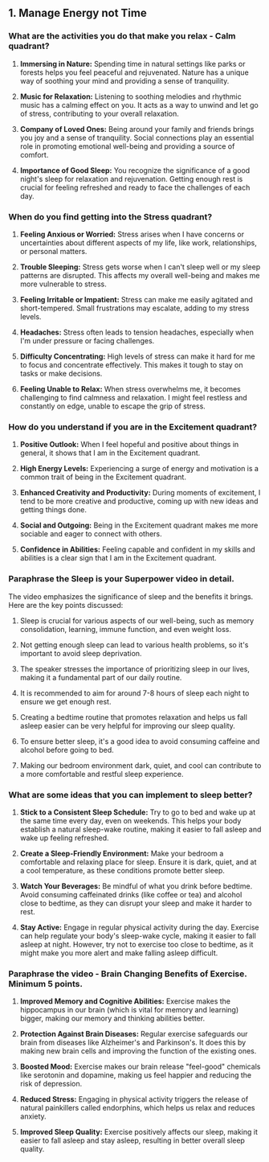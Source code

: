 ## 1. Manage Energy not Time
### What are the activities you do that make you relax - Calm quadrant?

1. **Immersing in Nature:** Spending time in natural settings like parks or forests helps you feel peaceful and rejuvenated. Nature has a unique way of soothing your mind and providing a sense of tranquility.

2. **Music for Relaxation:** Listening to soothing melodies and rhythmic music has a calming effect on you. It acts as a way to unwind and let go of stress, contributing to your overall relaxation.

3. **Company of Loved Ones:** Being around your family and friends brings you joy and a sense of tranquility. Social connections play an essential role in promoting emotional well-being and providing a source of comfort.

4. **Importance of Good Sleep:** You recognize the significance of a good night's sleep for relaxation and rejuvenation. Getting enough rest is crucial for feeling refreshed and ready to face the challenges of each day.

### When do you find getting into the Stress quadrant?

1. **Feeling Anxious or Worried:** Stress arises when I have concerns or uncertainties about different aspects of my life, like work, relationships, or personal matters.

2. **Trouble Sleeping:** Stress gets worse when I can't sleep well or my sleep patterns are disrupted. This affects my overall well-being and makes me more vulnerable to stress.

3. **Feeling Irritable or Impatient:** Stress can make me easily agitated and short-tempered. Small frustrations may escalate, adding to my stress levels.

4. **Headaches:** Stress often leads to tension headaches, especially when I'm under pressure or facing challenges.

5. **Difficulty Concentrating:** High levels of stress can make it hard for me to focus and concentrate effectively. This makes it tough to stay on tasks or make decisions.

6. **Feeling Unable to Relax:** When stress overwhelms me, it becomes challenging to find calmness and relaxation. I might feel restless and constantly on edge, unable to escape the grip of stress.


### How do you understand if you are in the Excitement quadrant?

1. **Positive Outlook:** When I feel hopeful and positive about things in general, it shows that I am in the Excitement quadrant.

2. **High Energy Levels:** Experiencing a surge of energy and motivation is a common trait of being in the Excitement quadrant.

3. **Enhanced Creativity and Productivity:** During moments of excitement, I tend to be more creative and productive, coming up with new ideas and getting things done.

4. **Social and Outgoing:** Being in the Excitement quadrant makes me more sociable and eager to connect with others.

5. **Confidence in Abilities:** Feeling capable and confident in my skills and abilities is a clear sign that I am in the Excitement quadrant.


### Paraphrase the Sleep is your Superpower video in detail.
The video emphasizes the significance of sleep and the benefits it brings. Here are the key points discussed:

1. Sleep is crucial for various aspects of our well-being, such as memory consolidation, learning, immune function, and even weight loss.

2. Not getting enough sleep can lead to various health problems, so it's important to avoid sleep deprivation.

3. The speaker stresses the importance of prioritizing sleep in our lives, making it a fundamental part of our daily routine.

4. It is recommended to aim for around 7-8 hours of sleep each night to ensure we get enough rest.

5. Creating a bedtime routine that promotes relaxation and helps us fall asleep easier can be very helpful for improving our sleep quality.

6. To ensure better sleep, it's a good idea to avoid consuming caffeine and alcohol before going to bed.

7. Making our bedroom environment dark, quiet, and cool can contribute to a more comfortable and restful sleep experience.

### What are some ideas that you can implement to sleep better?


1. **Stick to a Consistent Sleep Schedule:** Try to go to bed and wake up at the same time every day, even on weekends. This helps your body establish a natural sleep-wake routine, making it easier to fall asleep and wake up feeling refreshed.

2. **Create a Sleep-Friendly Environment:** Make your bedroom a comfortable and relaxing place for sleep. Ensure it is dark, quiet, and at a cool temperature, as these conditions promote better sleep.

3. **Watch Your Beverages:** Be mindful of what you drink before bedtime. Avoid consuming caffeinated drinks (like coffee or tea) and alcohol close to bedtime, as they can disrupt your sleep and make it harder to rest.

4. **Stay Active:** Engage in regular physical activity during the day. Exercise can help regulate your body's sleep-wake cycle, making it easier to fall asleep at night. However, try not to exercise too close to bedtime, as it might make you more alert and make falling asleep difficult.

### Paraphrase the video - Brain Changing Benefits of Exercise. Minimum 5 points.


1. **Improved Memory and Cognitive Abilities:** Exercise makes the hippocampus in our brain (which is vital for memory and learning) bigger, making our memory and thinking abilities better.

2. **Protection Against Brain Diseases:** Regular exercise safeguards our brain from diseases like Alzheimer's and Parkinson's. It does this by making new brain cells and improving the function of the existing ones.

3. **Boosted Mood:** Exercise makes our brain release "feel-good" chemicals like serotonin and dopamine, making us feel happier and reducing the risk of depression.

4. **Reduced Stress:** Engaging in physical activity triggers the release of natural painkillers called endorphins, which helps us relax and reduces anxiety.

5. **Improved Sleep Quality:** Exercise positively affects our sleep, making it easier to fall asleep and stay asleep, resulting in better overall sleep quality.

